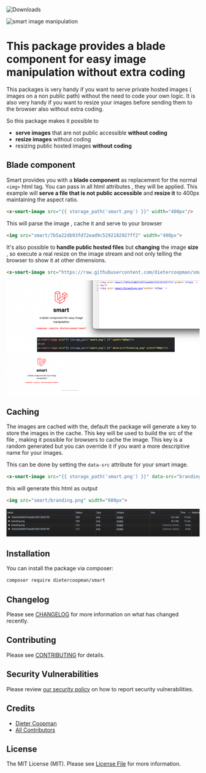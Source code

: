 ![Downloads](https://img.shields.io/packagist/dt/dietercoopman/smart.svg?style=flat-square)

![smart image manipulation](https://banners.beyondco.de/smart.png?theme=light&packageManager=composer+require&packageName=dietercoopman%2Fsmart&pattern=architect&style=style_1&description=a+blade+component+for+easy+image+manipulation&md=1&showWatermark=1&fontSize=100px&images=https%3A%2F%2Flaravel.com%2Fimg%2Flogomark.min.svg)

# This package provides a blade component for easy image manipulation without extra coding

This packages is very handy if you want to serve private hosted images ( images on a non public path) without the need to code your own logic.  It is also very handy if you want to resize your images before sending them to the browser also without extra coding.

So this package makes it possible to
- **serve images** that are not public accessible **without coding**
- **resize images** without coding
- resizing public hosted images **without coding** 



## Blade component

Smart provides you with a **blade component** as replacement for the normal `<img>` html tag.  You can pass in all html attributes , they will be applied.   This example will **serve a file that is not public accessible** and **resize it** to 400px maintaining the aspect ratio.

```html
<x-smart-image src="{{ storage_path('smart.png') }}" width="400px"/>
```

This will parse the image , cache it and serve to your browser

```html
<img src="smart/7b5a22db93fd72ead9c5292182927ff2" width="400px">
```

It's also possible to **handle public hosted files** but **changing** the image **size** , so execute a real resize on the image stream and not only telling the browser to show it at other dimensions.
```html
<x-smart-image src="https://raw.githubusercontent.com/dietercoopman/smart/main/tests/test.png" width="600px" />
```

![smart example](example.png)

## Caching 

The images are cached with the, default the package will generate a key to store the images in the cache.  This key will be used to build the src of the file , making it possible for browsers to cache the image.
This key is a random generated but you can override it if you want a more descriptive name for your images.

This can be done by setting the `data-src` attribute for your smart image.

```html
<x-smart-image src="{{ storage_path('smart.png') }}" data-src="branding.png" width="400px"/>
```

this will generate this html as output

```html
<img src="smart/branding.png" width="600px">
```

![cache example](cache.png)


## Installation

You can install the package via composer:

```bash
composer require dietercoopman/smart
```

## Changelog

Please see [CHANGELOG](CHANGELOG.md) for more information on what has changed recently.

## Contributing

Please see [CONTRIBUTING](.github/CONTRIBUTING.md) for details.

## Security Vulnerabilities

Please review [our security policy](../../security/policy) on how to report security vulnerabilities.

## Credits

- [Dieter Coopman](https://github.com/dietercoopman)
- [All Contributors](../../contributors)

## License

The MIT License (MIT). Please see [License File](LICENSE.md) for more information.
